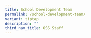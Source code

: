 ```yaml
---
title: School Development Team
permalink: /school-development-team/
variant: tiptap
description: ""
third_nav_title: OSS Staff
---
```

